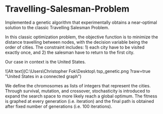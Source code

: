 # Travelling-Salesman-Problem
Implemented a genetic algorithm that experimentally obtains a near-optimal solution to the classic Travelling Salesman Problem.

In this classic optimization problem, the objective function is to minimize the distance travelling between nodes, with the decision variable being the order of cities. The constraint includes: 1) each city have to be visited exactly once, and 2) the salesman have to return to the first city.

Our case in context is the United States. 

![Alt text](C:\Users\Christopher Fok\Desktop\ tsp_genetic.png	?raw=true "United States in a connected graph")

We define the chromosomes as lists of integers that represent the cities. Through survival, mutation, and crossover, stochasticity is introduced to expand the search space to more likely reach a global optimum. The fitness is graphed at every generation (i.e. iteration) and the final path is obtained after fixed number of generations (i.e. 100 iterations). 

